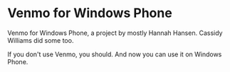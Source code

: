 Venmo for Windows Phone
====

Venmo for Windows Phone, a project by mostly Hannah Hansen.  Cassidy Williams did some too.

If you don't use Venmo, you should. And now you can use it on Windows Phone.
